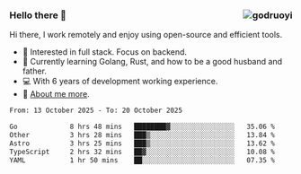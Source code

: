 ### Hello there 👋 <img align="right" src="https://github-readme-stats.vercel.app/api?username=godruoyi&show_icons=true" alt="godruoyi" />

Hi there, I work remotely and enjoy using open-source and efficient tools.

- 🔭 Interested in full stack. Focus on backend.
- 🌱 Currently learning Golang, Rust, and how to be a good husband and father.
- 💻 With 6 years of development working experience.
- 👒 [About me more](https://godruoyi.com/posts/about-godruoyi).



<!--START_SECTION:waka-->

```txt
From: 13 October 2025 - To: 20 October 2025

Go             8 hrs 48 mins   ████████▓░░░░░░░░░░░░░░░░   35.06 %
Other          3 hrs 28 mins   ███▒░░░░░░░░░░░░░░░░░░░░░   13.84 %
Astro          3 hrs 25 mins   ███▒░░░░░░░░░░░░░░░░░░░░░   13.62 %
TypeScript     2 hrs 32 mins   ██▓░░░░░░░░░░░░░░░░░░░░░░   10.08 %
YAML           1 hr 50 mins    ██░░░░░░░░░░░░░░░░░░░░░░░   07.35 %
```

<!--END_SECTION:waka-->
